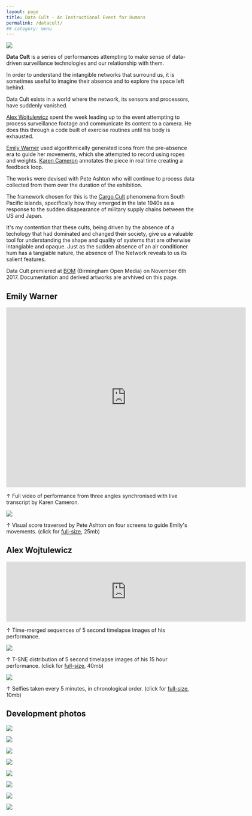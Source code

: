 ```yaml
---
layout: page
title: Data Cult - An Instructional Event for Humans
permalink: /datacult/
## category: menu
---
```


![](http://instructionsforhumans.com/images/datacult-em.jpg)

**Data Cult** is a series of performances attempting to make sense of data-driven surveillance technologies and our relationship with them.

In order to understand the intangible networks that surround us, it is sometimes useful to imagine their absence and to explore the space left behind. 

Data Cult exists in a world where the network, its sensors and processors, have suddenly vanished. 

[Alex Wojtulewicz](http://a-w-a.co.uk/) spent the week leading up to the event attempting to process surveillance footage and communicate its content to a camera. He does this through a code built of exercise routines until his body is exhausted. 

[Emily Warner](https://emily-warner.com/) used algorithmically generated icons from the pre-absence era to guide her movements, which she attempted to record using ropes and weights. [Karen Cameron](https://twitter.com/KCanard) annotates the piece in real time creating a feedback loop.

The works were devised with Pete Ashton who will continue to process data collected from them over the duration of the exhibition. 

The framework chosen for this is the [Cargo Cult](https://en.wikipedia.org/wiki/Cargo_cult) phenomena from South Pacific islands, specifically how they emerged in the late 1940s as a response to the sudden disapearance of military supply chains between the US and Japan. 

It's my contention that these cults, being driven by the absence of a techology that had dominated and changed their society, give us a valuable tool for understanding the shape and quality of systems that are otherwise intangiable and opaque. Just as the sudden absence of an air conditioner hum has a tangiable nature, the absence of The Network reveals to us its salient features. 

Data Cult premiered at [BOM](http://www.bom.org.uk) (Birmingham Open Media) on November 6th 2017. Documentation and derived artworks are arvhived on this page.  

## Emily Warner

<iframe src="https://player.vimeo.com/video/242211423?title=0&byline=0&portrait=0" width="640" height="480" frameborder="0" webkitallowfullscreen mozallowfullscreen allowfullscreen></iframe>

&#8593; Full video of performance from three angles synchronised with live transcript by Karen Cameron.

[![](http://instructionsforhumans.com/images/emilyblobsscore_small.jpg)](http://instructionsforhumans.com/images/emilyblobsscore.jpg)

&#8593; Visual score traversed by Pete Ashton on four screens to guide Emily's movements. (click for [full-size](http://instructionsforhumans.com/images/emilyblobsscore.jpg), 25mb)

## Alex Wojtulewicz

<iframe src="https://player.vimeo.com/video/242235813?title=0&byline=0&portrait=0" width="640" height="160" frameborder="0" webkitallowfullscreen mozallowfullscreen allowfullscreen></iframe>

&#8593; Time-merged sequences of 5 second timelapse images of his performance. 

[![](http://instructionsforhumans.com/images/tsne_grid_alekssq_small.jpg)](http://instructionsforhumans.com/images/tsne_grid_alekssq.jpg)

&#8593; T-SNE distribution of 5 second timelapse images of his 15 hour performance. (click for [full-size](http://instructionsforhumans.com/images/tsne_grid_alekssq.jpg), 40mb)

[![](http://instructionsforhumans.com/images/aleks_faces_hires_small.jpg)](http://instructionsforhumans.com/images/aleks_faces_hires.jpg)

&#8593; Selfies taken every 5 minutes, in chronological order. (click for [full-size](http://instructionsforhumans.com/images/aleks_faces_hires.jpg), 10mb)

## Development photos

![](http://instructionsforhumans.com/images/datacultwip1.jpg)

![](http://instructionsforhumans.com/images/datacultwip2.jpg)

![](http://instructionsforhumans.com/images/datacultwip3.jpg)

![](http://instructionsforhumans.com/images/datacultwip5.jpg)

![](http://instructionsforhumans.com/images/datacultwip6.jpg)

![](http://blog.peteashton.com/images/aleks_thur_3.jpg)

![](http://blog.peteashton.com/images/aleks_thur_1.jpg)



[![](http://art.peteashton.com/assets/images/lottery_Logo_Black_RGB_smaller.jpg)](http://artscouncil.org.uk/)